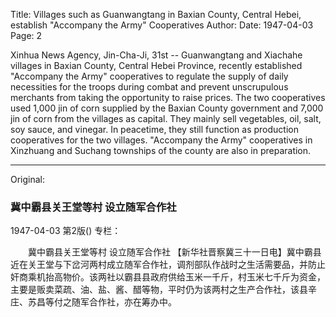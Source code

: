 Title: Villages such as Guanwangtang in Baxian County, Central Hebei, establish "Accompany the Army" Cooperatives
Author:
Date: 1947-04-03
Page: 2

Xinhua News Agency, Jin-Cha-Ji, 31st -- Guanwangtang and Xiachahe villages in Baxian County, Central Hebei Province, recently established "Accompany the Army" cooperatives to regulate the supply of daily necessities for the troops during combat and prevent unscrupulous merchants from taking the opportunity to raise prices. The two cooperatives used 1,000 jin of corn supplied by the Baxian County government and 7,000 jin of corn from the villages as capital. They mainly sell vegetables, oil, salt, soy sauce, and vinegar. In peacetime, they still function as production cooperatives for the two villages. "Accompany the Army" cooperatives in Xinzhuang and Suchang townships of the county are also in preparation.



<hr /> 

Original: 


### 冀中霸县关王堂等村  设立随军合作社

1947-04-03
第2版()
专栏：

　　冀中霸县关王堂等村
    设立随军合作社
    【新华社晋察冀三十一日电】冀中霸县近在关王堂与下岔河两村成立随军合作社，调剂部队作战时之生活需要品，并防止奸商乘机抬高物价。该两社以霸县县政府供给玉米一千斤，村玉米七千斤为资金，主要是贩卖菜疏、油、盐、酱、醋等物，平时仍为该两村之生产合作社，该县辛庄、苏昌等付之随军合作社，亦在筹办中。
